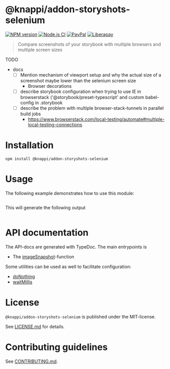# @knappi/addon-storyshots-selenium

[![NPM version](https://img.shields.io/npm/v/@knappi/addon-storyshots-selenium.svg)](https://npmjs.com/package/@knappi/addon-storyshots-selenium)
[![Node.js CI](https://github.com/nknapp/addons-storyshots-selenium/workflows/Node.js%20CI/badge.svg)](https://github.com/nknapp/addons-storyshots-selenium/actions?query=workflow%3A%22Node.js+CI%22)
[![PayPal](https://img.shields.io/badge/paypal-donate-yellow.svg)](https://www.paypal.com/cgi-bin/webscr?cmd=_s-xclick&hosted_button_id=GB656ZSAEQEXN&source=url)
[![Liberapay](https://img.shields.io/badge/liberapay-donate-yellow.svg)](https://liberapay.com/nils.knappmeier/donate)

> Compare screenshots of your storybook with multiple browsers and
> multiple screen sizes

TODO

- docs
  - [ ] Mention mechanism of viewport setup and why the actual size of
        a screenshot maybe lower than the selenium screen size
    - Browser decorations
  - [ ] describe storybook configuration when trying to use IE in
        browserstack ('@storybook/preset-typescript' and custom
        babel-config in .storybook
  - [ ] describe the problem with multiple browser-stack-tunnels in
        parallel build jobs
    - https://www.browserstack.com/local-testing/automate#multiple-local-testing-connections

# Installation

```
npm install @knappi/addon-storyshots-selenium
```

# Usage

The following example demonstrates how to use this module:

```js
```

This will generate the following output

```

```

# API documentation

The API-docs are generated with TypeDoc. The main entrypoints is

- The [imageSnapshot](./apidocs/README.md#imagesnapshot)-function

Some utilities can be used as well to facilitate configuration:

- [doNothing](README.md#donothing)
- [waitMillis](README.md#waitmillis)

# License

`@knappi/addon-storyshots-selenium` is published under the
MIT-license.

See [LICENSE.md](LICENSE.md) for details.

# Contributing guidelines

See [CONTRIBUTING.md](CONTRIBUTING.md).
